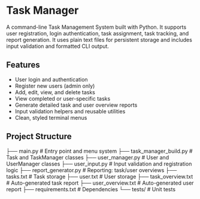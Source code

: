 # Task Manager

A command-line Task Management System built with Python. It supports user registration, login authentication, task assignment, task tracking, and report generation. It uses plain text files for persistent storage and includes input validation and formatted CLI output.

## Features

- User login and authentication
- Register new users (admin only)
- Add, edit, view, and delete tasks
- View completed or user-specific tasks
- Generate detailed task and user overview reports
- Input validation helpers and reusable utilities
- Clean, styled terminal menus

## Project Structure

├── main.py # Entry point and menu system
├── task_manager_build.py # Task and TaskManager classes
├── user_manager.py # User and UserManager classes
├── user_input.py # Input validation and registration logic
├── report_generator.py # Reporting: task/user overviews
├── tasks.txt # Task storage
├── user.txt # User storage
├── task_overview.txt # Auto-generated task report
├── user_overview.txt # Auto-generated user report
├── requirements.txt # Dependencies
└── tests/ # Unit tests 
